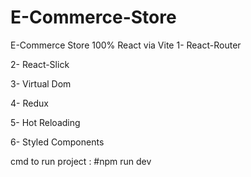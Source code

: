 # E-Commerce-Store 
E-Commerce Store 100% React via Vite 
1- React-Router

2- React-Slick

3- Virtual Dom

4- Redux

5- Hot Reloading

6- Styled Components

cmd to run project : #npm run dev
